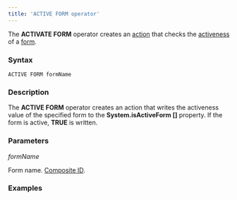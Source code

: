 ```yaml
---
title: 'ACTIVE FORM operator'
---
```


The **ACTIVATE FORM** operator creates an [action](Actions.md) that checks the [activeness](Activity_ACTIVE_.md) of a [form](Forms.md).

### Syntax

    ACTIVE FORM formName

### Description

The **ACTIVE FORM** operator creates an action that writes the activeness value of the specified form to the **System.isActiveForm \[\]** property. If the form is active, **TRUE** is written.

### Parameters

*formName*

Form name. [Composite ID](IDs_1573053.html#IDs-cid).

### Examples



  
